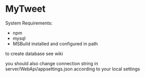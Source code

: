# MyTweet

System Requirements:
- npm
- mysql 
- MSBuild installed and configured in path 


to create database see wiki 

you should also change connection string in server/WebApi/appsettings.json
 according to your local settings
